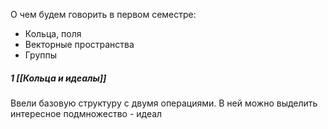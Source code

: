 
О чем будем говорить в первом семестре:
* Кольца, поля
* Векторные пространства
* Группы
##### 1 [[Кольца и идеалы]]
Ввели базовую структуру с двумя операциями. В ней можно выделить интересное подмножество - идеал


